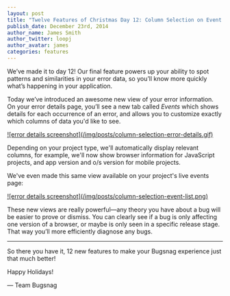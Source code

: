 ```yaml
---
layout: post
title: "Twelve Features of Christmas Day 12: Column Selection on Event Lists"
publish_date: December 23rd, 2014
author_name: James Smith
author_twitter: loopj
author_avatar: james
categories: features
---
```


We’ve made it to day 12! Our final feature powers up your ability to spot patterns and similarities in your error data, so you’ll know more quickly what’s happening in your application.

Today we’ve introduced an awesome new view of your error information. On your error details page, you’ll see a new tab called *Events* which shows details for each occurrence of an error, and allows you to customize exactly which columns of data you'd like to see.

<a href="/img/posts/column-selection-error-details.gif">
![error details screenshot](/img/posts/column-selection-error-details.gif)
</a>

Depending on your project type, we'll automatically display relevant columns, for example, we'll now show browser information for JavaScript projects, and app version and o/s version for mobile projects.

We've even made this same view available on your project's live events page:

<a href="/img/posts/column-selection-event-list.png">
![error details screenshot](/img/posts/column-selection-event-list.png)
</a>

These new views are really powerful—any theory you have about a bug will be easier to prove or dismiss. You can clearly see if a bug is only affecting one version of a browser, or maybe is only seen in a specific release stage. That way you’ll more efficiently diagnose any bugs.

---

So there you have it, 12 new features to make your Bugsnag experience just that much better!

Happy Holidays!

— Team Bugsnag
